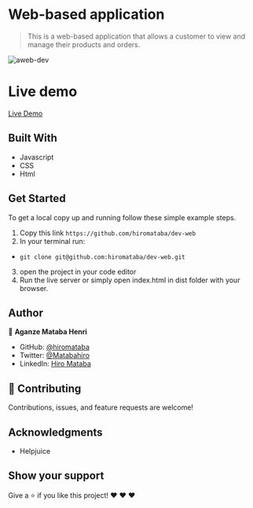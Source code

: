 
# Web-based application

> This is a web-based application that allows a customer to view and manage their products and orders.

![aweb-dev](https://user-images.githubusercontent.com/75126481/150657182-393f37dc-dd46-4430-8a89-2655fa106631.png)

# Live demo

[Live Demo](https://hiromataba.github.io/dev-web/)


## Built With

- Javascript
- CSS
- Html

## Get Started

To get a local copy up and running follow these simple example steps.

1. Copy this link `https://github.com/hiromataba/dev-web`
2. In your terminal run:
- `git clone git@github.com:hiromataba/dev-web.git` 
3. open the project in your code editor 
5. Run the live server or simply open index.html in dist folder with your browser.

## Author

👤 **Aganze Mataba Henri**

- GitHub: [@hiromataba](https://github.com/hiromataba)
- Twitter: [@Matabahiro](https://twitter.com/MatabaHiro)
- LinkedIn: [Hiro Mataba](https://www.linkedin.com/in/hiro-mataba-1bb910209/)

## 🤝 Contributing

Contributions, issues, and feature requests are welcome!

## Acknowledgments

- Helpjuice

## Show your support

Give a ⭐️ if you like this project! ❤️ ❤️ ❤️ 
